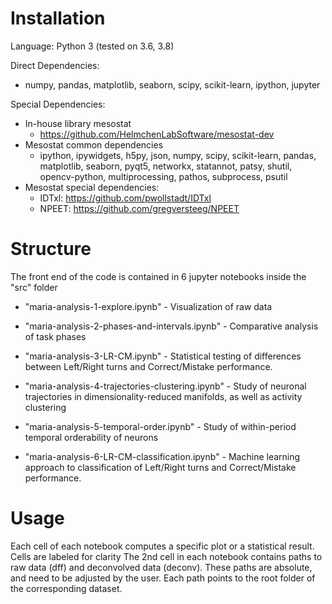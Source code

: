 #  Installation

Language: Python 3 (tested on 3.6, 3.8)

Direct Dependencies:

* numpy, pandas, matplotlib, seaborn, scipy, scikit-learn, ipython, jupyter
    
Special Dependencies:

* In-house library mesostat    
    * https://github.com/HelmchenLabSoftware/mesostat-dev
* Mesostat common dependencies
    * ipython, ipywidgets, h5py, json, numpy, scipy, scikit-learn, pandas, matplotlib, seaborn, pyqt5, networkx, statannot, patsy, shutil, opencv-python, multiprocessing, pathos, subprocess, psutil
* Mesostat special dependencies:
    * IDTxl:  https://github.com/pwollstadt/IDTxl
    * NPEET:  https://github.com/gregversteeg/NPEET

        
#  Structure

The front end of the code is contained in 6 jupyter notebooks inside the "src" folder

* "maria-analysis-1-explore.ipynb" - Visualization of raw data

* "maria-analysis-2-phases-and-intervals.ipynb" - Comparative analysis of task phases

* "maria-analysis-3-LR-CM.ipynb" - Statistical testing of differences between Left/Right turns and Correct/Mistake performance.

* "maria-analysis-4-trajectories-clustering.ipynb" - Study of neuronal trajectories in dimensionality-reduced manifolds, as well as activity clustering

* "maria-analysis-5-temporal-order.ipynb" - Study of within-period temporal orderability of neurons

* "maria-analysis-6-LR-CM-classification.ipynb" - Machine learning approach to classification of Left/Right turns and Correct/Mistake performance.



#  Usage
Each cell of each notebook computes a specific plot or a statistical result. Cells are labeled for clarity
The 2nd cell in each notebook contains paths to raw data (dff) and deconvolved data (deconv). These paths are absolute, and need to be adjusted by the user. Each path points to the root folder of the corresponding dataset.
